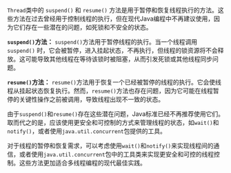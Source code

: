 `Thread`类中的 `suspend()` 和 `resume()` 方法是用于暂停和恢复线程执行的方法。这些方法在过去曾经用于控制线程的执行，但在现代Java编程中不再建议使用，因为它们存在一些潜在的问题，如死锁和不安全的状态。

**`suspend()`方法：**
`suspend()`方法用于暂停线程的执行。当一个线程调用 `suspend()` 时，它会被暂停，进入挂起状态，不再执行，但线程的锁资源将不会释放。这可能导致其他线程在等待该锁时被阻塞，从而引发死锁或其他线程同步问题。

**`resume()`方法：**
`resume()`方法用于恢复一个已经被暂停的线程的执行。它会使线程从挂起状态恢复执行。然而，`resume()`方法也存在问题，因为它可能在线程暂停的关键性操作之前被调用，导致线程出现不一致的状态。

由于`suspend()`和`resume()`存在这些潜在问题，Java标准已经不再推荐使用它们。取而代之的是，应该使用更安全和可控制的方式来管理线程的状态，如`wait()`和`notify()`，或者使用`java.util.concurrent`包提供的工具。

对于线程的暂停和恢复需求，可以考虑使用`wait()`和`notify()`来实现线程间的通信，或者使用`java.util.concurrent`包中的工具类来实现更安全和可控的线程控制。这些方法更加适合多线程编程的现代最佳实践。
